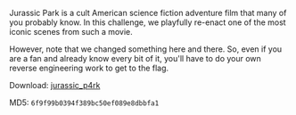 Jurassic Park is a cult American science fiction adventure film that many of you probably know. In this challenge, we playfully re-enact one of the most iconic scenes from such a movie.

However, note that we changed something here and there. So, even if you are a fan and already know every bit of it, you'll have to do your own reverse engineering work to get to the flag.

Download: [jurassic_p4rk](https://cyberchallenge.s3.eu-south-1.amazonaws.com/software/jurassic_p4rk)

MD5: `6f9f99b0394f389bc50ef089e8dbbfa1`
